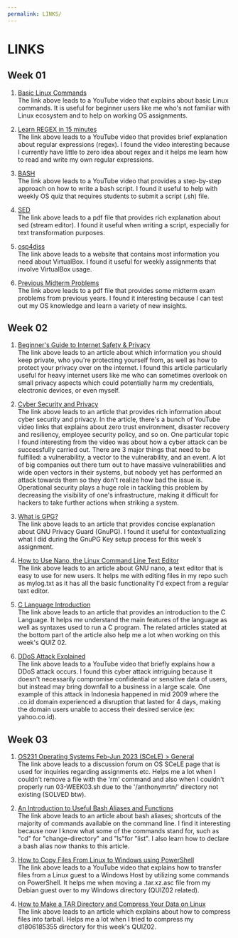 ```yaml
---
permalink: LINKS/
---
```


# LINKS

## Week 01
1. [Basic Linux Commands](https://youtu.be/CpTfQ-q6MPU)<br>
The link above leads to a YouTube video that explains about basic Linux commands. It is useful for beginner users like me who's not familiar with Linux ecosystem and to help on working OS assignments.

2. [Learn REGEX in 15 minutes](https://youtu.be/bgBWp9EIlMM)<br>
The link above leads to a YouTube video that provides brief explanation about regular expressions (regex). I found the video interesting because I currently have little to zero idea about regex and it helps me learn how to read and write my own regular expressions.

3. [BASH](https://youtu.be/F-gskSl4pwQ)<br>
The link above leads to a YouTube video that provides a step-by-step approach on how to write a bash script. I found it useful to help with weekly OS quiz that requires students to submit a script (.sh) file.

4. [SED](https://www.gnu.org/software/sed/manual/sed.pdf)<br>
The link above leads to a pdf file that provides rich explanation about sed (stream editor). I found it useful when writing a script, especially for text transformation purposes.

5. [osp4diss](https://osp4diss.vlsm.org/)<br>
The link above leads to a website that contains most information you need about VirtualBox. I found it useful for weekly assignments that involve VirtualBox usage.

6. [Previous Midterm Problems](https://rms46.vlsm.org/2/196.pdf)<br>
The link above leads to a pdf file that provides some midterm exam problems from previous years. I found it interesting because I can test out my OS knowledge and learn a variety of new insights.

## Week 02
1. [Beginner's Guide to Internet Safety & Privacy](http://choosetoencrypt.com/privacy/complete-beginners-guide-to-internet-safety-privacy/)<br>
The link above leads to an article about which information you should keep private, who you're protecting yourself from, as well as how to protect your privacy over on the internet. I found this article particularly useful for heavy internet users like me who can sometimes overlook on small privacy aspects which could potentially harm my credentials, electronic devices, or even myself.

2. [Cyber Security and Privacy](https://osp4diss.vlsm.org/osp-133.html)<br>
The link above leads to an article that provides rich information about cyber security and privacy. In the article, there's a bunch of YouTube video links that explains about zero trust environment, disaster recovery and resiliency, employee security policy, and so on. One particular topic I found interesting from the video was about how a cyber attack can be successfully carried out. There are 3 major things that need to be fulfilled: a vulnerability, a vector to the vulnerability, and an event. A lot of big companies out there turn out to have massive vulnerabilities and wide open vectors in their systems, but nobody yet has performed an attack towards them so they don't realize how bad the issue is. Operational security plays a huge role in tackling this problem by decreasing the visibility of one's infrastructure, making it difficult for hackers to take further actions when striking a system.

3. [What is GPG?](https://www.goanywhere.com/blog/what-is-gpg)<br>
The link above leads to an article that provides concise explanation about GNU Privacy Guard (GnuPG). I found it useful for contextualizing what I did during the GnuPG Key setup process for this week's assignment.

4. [How to Use Nano, the Linux Command Line Text Editor](https://linuxize.com/post/how-to-use-nano-text-editor/)<br>
The link above leads to an article about GNU nano, a text editor that is easy to use for new users. It helps me with editing files in my repo such as mylog.txt as it has all the basic functionality I'd expect from a regular text editor.

5. [C Language Introduction](https://www.geeksforgeeks.org/c-language-introduction/)<br>
The link above leads to an article that provides an introduction to the C Language. It helps me understand the main features of the language as well as syntaxes used to run a C program. The related articles stated at the bottom part of the article also help me a lot when working on this week's QUIZ 02.

6. [DDoS Attack Explained](https://bit.ly/DDoS-Attack-Explained)<br>
The link above leads to a YouTube video that briefly explains how a DDoS attack occurs. I found this cyber attack intriguing because it doesn't necessarily compromise confidential or sensitive data of users, but instead may bring downfall to a business in a large scale. One example of this attack in Indonesia happened in mid 2009 where the .co.id domain experienced a disruption that lasted for 4 days, making the domain users unable to access their desired service (ex: yahoo.co.id).

## Week 03
1. [OS231 Operating Systems Feb-Jun 2023 (SCeLE) > General](https://scele.cs.ui.ac.id/mod/forum/view.php?id=133801)<br>
The link above leads to a discussion forum on OS SCeLE page that is used for inquiries regarding assignments etc. Helps me a lot when I couldn't remove a file with the 'rm' command and also when I couldn't properly run 03-WEEK03.sh due to the '/anthonymrtn/' directory not existing (SOLVED btw).

2. [An Introduction to Useful Bash Aliases and Functions](https://www.digitalocean.com/community/tutorials/an-introduction-to-useful-bash-aliases-and-functions)<br>
The link above leads to an article about bash aliases; shortcuts of the majority of commands available on the command line. I find it interesting because now I know what some of the commands stand for, such as "cd" for "change-directory" and "ls"for "list". I also learn how to declare a bash alias now thanks to this article.

3. [How to Copy Files From Linux to Windows using PowerShell](https://ristek.link/HtCFFLtWuP)<br>
The link above leads to a YouTube video that explains how to transfer files from a Linux guest to a Windows Host by utilizing some commands on PowerShell. It helps me when moving a .tar.xz.asc file from my Debian guest over to my Windows directory (QUIZ02 related).

4. [How to Make a TAR Directory and Compress Your Data on Linux](https://www.makeuseof.com/how-to-make-a-tar-directory-compress-data-linux/)<br>
The link above leads to an article which explains about how to compress files into tarball. Helps me a lot when I tried to compress my d1806185355 directory for this week's QUIZ02.
